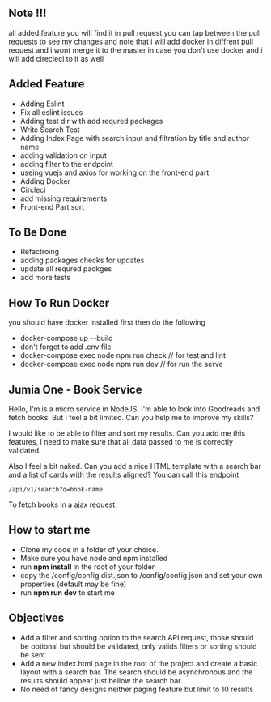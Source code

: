 ## Note !!! 
all added feature you will find it in pull request you can tap between the pull requests to see my changes and note that i will add docker in diffrent pull request and i wont merge it to the master in case you don't use docker and i will add cirecleci to it as well  
## Added Feature
- Adding Eslint
- Fix all eslint issues
- Adding test dir with add requred packages
- Write Search Test
- Adding Index Page with search input and filtration by title and author name
- adding validation on input
- adding filter to the endpoint
- useing vuejs and axios for working on the front-end part
- Adding Docker
- Circleci
- add missing requirements
- Front-end Part sort

## To Be Done
- Refactroing
- adding packages checks for updates
- update all requred packges
- add more tests


## How To Run Docker 
you should have docker installed first then do the following
- docker-compose up --build
- don't forget to add .env file
- docker-compose exec node npm run check // for test and lint
- docker-compose exec node npm run dev // for run the serve

## Jumia One - Book Service

Hello, I'm is a micro service in NodeJS.
I'm able to look into Goodreads and fetch books. 
But I feel a bit limited.
Can you help me to improve my skills?

I would like to be able to filter and sort my results.
Can you add me this features, I need to make sure that all data passed to me is correctly validated.

Also I feel a bit naked. Can you add a nice HTML template with a search bar and a list of cards with the results aligned?
You can call this endpoint 
~~~
/api/v1/search?q=book-name
~~~
To fetch books in a ajax request.

## How to start me
- Clone my code in a folder of your choice.
- Make sure you have node and npm installed
- run **npm install** in the root of your folder
- copy the /config/config.dist.json to /config/config.json and set your own properties (default may be fine)
- run **npm run dev** to start me

## Objectives

- Add a filter and sorting option to the search API request, those should be optional but should be validated, only valids filters or sorting should be sent
- Add a new index.html page in the root of the project and create a basic layout with a search bar. The search should be asynchronous and the results should appear just bellow the search bar.
- No need of fancy designs neither paging feature but limit to 10 results